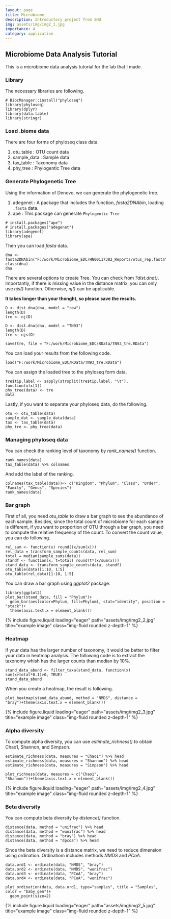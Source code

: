 ```yaml
---
layout: page
title: Microbiome
description: Introductory project from SNU
img: assets/img/img2_1.jpg
importance: 4
category: application
---
```


## Microbiome Data Analysis Tutorial

This is a microbiome data analysis tutorial for the lab that I made.

### Library

The necessary libraries are following. 

```{r}
# BiocManager::install("phyloseq")
library(phyloseq)
library(dplyr)
library(data.table)
library(stringr)
```
### Load .biome data
There are four forms of phyloseq class data.

1. otu_table : OTU count data
2. sample_data : Sample data
3. tax_table : Taxonomy data
4. phy_tree : Phylogentic Tree data


### Generate Phylogenetic Tree

Using the information of Denovo, we can generate the phylogenetic tree.

1. adegenet : A package that includes the function, _fasta2DNAbin_, loading `.fasta` data.
2. ape : This package can generate `Phylogentic Tree`

```{r}
# install.packages("ape")
# install.packages("adegenet")
library(adegenet)
library(ape)
```
Then you can load _fasta_ data.
```{r}
dna <-fasta2DNAbin("F:/work/Microbiome_EDC/HN00117382_Reports/otus_rep.fasta")
class(dna)
dna
```

There are several options to create Tree. You can check from _?dist.dna()_. Importantly, if there is missing value in the distance matrix, you can only use _njs()_ function. Otherwise, _nj()_ can be applicable.

**It takes longer than your thonght, so please save the results.**

```{r}
D <- dist.dna(dna, model = "raw")
length(D)
tre <- nj(D)

D <- dist.dna(dna, model = "TN93")
length(D)
tre <- njs(D)

save(tre, file = "F:/work/Microbiome_EDC/RData/TN93_tre.RData")
```

You can load your results from the following code.
```{r}
load("F:/work/Microbiome_EDC/RData/TN93_tre.RData")
```

You can assign the loaded tree to the phyloseq form data.
```{r}
tre$tip.label <- sapply(strsplit(tre$tip.label, "\t"), function(x)x[1])
phy_tree(data) <- tre
data
```

Lastly, if you want to separate your phyloseq data, do the following.
```{r}
otu <- otu_table(data)
sample_dat <- sample_data(data)
tax <- tax_table(data)
phy_tre <- phy_tree(data)
```

### Managing phyloseq data
You can check the ranking level of taxonomy by *rank_names()* function. 
```{r, results = 'markup'}
rank_names(data)
tax_table(data) %>% colnames
```
And add the label of the ranking.
```{r, results='markup'}
colnames(tax_table(data))<- c("Kingdom", "Phylum", "Class", "Order", "Family", "Genus", "Species")
rank_names(data)
```

### Bar graph

First of all, you need *otu_table* to draw a bar graph to see the abundance of each sample. Besides, since the total count of microbiome for each sample is different, if you want to proportion of OTU through a bar graph, you need to compute the relative frequency of the count. To convert the count value, you can do following.
```{r}
rel_sum <- function(x) round((x/sum(x)))
rel_data = transform_sample_counts(data, rel_sum)
total = median(sample_sums(data))
standf <- function(x, t=total) round(t*(x/sum(x)))
stand_data <- transform_sample_counts(data, standf)
otu_table(data)[1:10, 1:5]
otu_table(rel_data)[1:10, 1:5]
```

You can draw a bar graph using _ggplot2_ package.

```{r}
library(ggplot2)
plot_bar(stand_data, fill = "Phylum")+
  geom_bar(aes(color=Phylum, fill=Phylum), stat="identity", position = "stack")+
  theme(axis.text.x = element_blank())
```
<div class="row">
    <div class="col-sm mt-3 mt-md-0">
        {% include figure.liquid loading="eager" path="assets/img/img2_2.jpg" title="example image" class="img-fluid rounded z-depth-1" %}
    </div>
</div>


### Heatmap
If your data has the larger number of taxonomy, it would be better to filter your data in heatmap analysis. The following code is to extract the taxonomy whish has the larger counts than median by 10\%.
```{r}
stand_data_abund <- filter_taxa(stand_data, function(x) sum(x>total*0.1)>0, TRUE)
stand_data_abund
```
When you create a heatmap, the result is following.
```{r, echo = F}
plot_heatmap(stand_data_abund, method = "NMDS", distance = "bray")+theme(axis.text.x = element_blank())
```
<div class="row">
    <div class="col-sm mt-3 mt-md-0">
        {% include figure.liquid loading="eager" path="assets/img/img2_3.jpg" title="example image" class="img-fluid rounded z-depth-1" %}
    </div>
</div>


### Alpha diversity

To compute alpha diversity, you can use *estimate_richness()* to obtain Chao1, Shannon, and Simpson.
```{r, results = 'markup'}
estimate_richness(data, measures = "Chao1") %>% head
estimate_richness(data, measures = "Shannon") %>% head
estimate_richness(data, measures = "Simpson") %>% head
```

```{r}
plot_richness(data, measures = c("Chao1", "Shannon"))+theme(axis.text.x = element_blank())
```
<div class="row">
    <div class="col-sm mt-3 mt-md-0">
        {% include figure.liquid loading="eager" path="assets/img/img2_4.jpg" title="example image" class="img-fluid rounded z-depth-1" %}
    </div>
</div>


### Beta diversity

You can compute beta diversity by *distance()* function. 
```{r, results = 'markup'}
distance(data, method = "unifrac") %>% head
distance(data, method = "wunifrac") %>% head
distance(data, method = "bray") %>% head
distance(data, method = "dpcoa") %>% head

```

Since the beta diversity is a distance matrix, we need to reduce dimension using ordination. Ordinatiom includes methods *NMDS* and *PCoA*. 
```{r, results = 'markup'}
data.ord1 <- ordinate(data, "NMDS", "bray")
data.ord2 <- ordinate(data, "NMDS", "wunifrac")
data.ord3 <- ordinate(data, "PCoA", "bray")
data.ord4 <- ordinate(data, "PCoA", "wunifrac")
```

```{r}
plot_ordination(data, data.ord1, type="samples", title = "Samples", color = "baby_gen")+
  geom_point(size=2)
```

<div class="row">
    <div class="col-sm mt-3 mt-md-0">
        {% include figure.liquid loading="eager" path="assets/img/img2_5.jpg" title="example image" class="img-fluid rounded z-depth-1" %}
    </div>
</div>
